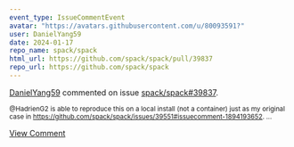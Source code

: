 ```yaml
---
event_type: IssueCommentEvent
avatar: "https://avatars.githubusercontent.com/u/80093591?"
user: DanielYang59
date: 2024-01-17
repo_name: spack/spack
html_url: https://github.com/spack/spack/pull/39837
repo_url: https://github.com/spack/spack
---
```


<a href='https://github.com/DanielYang59' target='_blank'>DanielYang59</a> commented on issue <a href='https://github.com/spack/spack/pull/39837' target='_blank'>spack/spack#39837</a>.

<small>@HadrienG2 is able to reproduce this on a local install (not a container) just as my original case in https://github.com/spack/spack/issues/39551#issuecomment-1894193652....</small>

<a href='https://github.com/spack/spack/pull/39837' target='_blank'>View Comment</a>